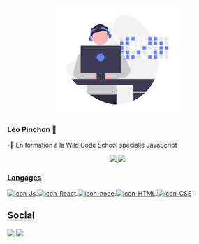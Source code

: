 <div align="center">
 <img alt="banniere" width="300" src="https://github.com/leoPinchon/leoPinchon/blob/main/code.png" >
</div> 

### Léo Pinchon  👋


   -💼 En formation à la Wild Code School spécialié JavaScript</p>


</div >
<div align="center">
  <a href="https://github.com/leoPinchon">
  <img height="180em" src="https://github-readme-stats.vercel.app/api?username=leoPinchon&show_icons=true&theme=buefy&include_all_commits=true&count_private=true"/>
  <img height="180em" src="https://github-readme-stats.vercel.app/api/top-langs/?username=leoPinchon&layout=compact&langs_count=7&theme=buefy"/>
</div>
  
### Langages

  <img align="center" alt="icon-Js" height="30" width="40" src="https://cdn.jsdelivr.net/gh/devicons/devicon/icons/javascript/javascript-plain.svg" >
  <img align="center" alt="icon-React" height="30" width="40" src="https://cdn.jsdelivr.net/gh/devicons/devicon/icons/react/react-original.svg">
  <img align="center" alt="icon-node" height="30" width="40" src="https://cdn.jsdelivr.net/gh/devicons/devicon/icons/nodejs/nodejs-original.svg">
  <img align="center" alt="icon-HTML" height="30" width="40" src="https://cdn.jsdelivr.net/gh/devicons/devicon/icons/html5/html5-original.svg">
  <img align="center" alt="icon-CSS" height="30" width="40" src="https://cdn.jsdelivr.net/gh/devicons/devicon/icons/css3/css3-original.svg" >

 ## Social
  
  <a href="mailto:leopinchonspa@gmail.com"><img  align="center" src="https://img.shields.io/badge/Gmail-D14836?style=for-the-badge&logo=gmail&logoColor=white" /></a>
  <a href="https://www.linkedin.com/in/leo-pinchon/"><img  align="center" src="https://img.shields.io/badge/LinkedIn-0077B5?style=for-the-badge&logo=linkedin&logoColor=white" /></a>
  

